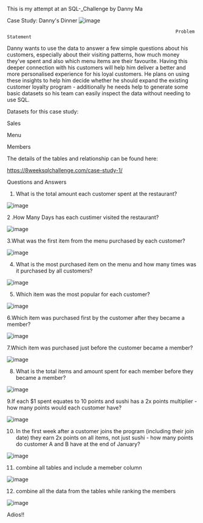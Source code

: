 This is my attempt at an SQL-_Challenge by Danny Ma



Case Study: Danny's Dinner
![image](https://github.com/DebolaOkuns/SQL-_Challenge/assets/166569108/7603a936-5ab0-4327-96fb-3e9182f2f15a)



                                                                  Problem Statement




Danny wants to use the data to answer a few simple questions about his customers, especially about their visiting patterns, how much money they’ve spent and also which menu items are their favourite. Having this deeper connection with his customers will help him deliver a better and more personalised experience for his loyal customers.
He plans on using these insights to help him decide whether he should expand the existing customer loyalty program - additionally he needs help to generate some basic datasets so his team can easily inspect the data without needing to use SQL.


Datasets for this case study:


Sales

Menu

Members

The details of the tables and relationship can be found here:

https://8weeksqlchallenge.com/case-study-1/

Questions and Answers

1. What is the total amount each customer spent at the restaurant?

 

![image](https://github.com/DebolaOkuns/SQL-_Challenge/assets/166569108/18afe5b1-9e93-4bad-9d31-fc184480d8c7)




2 .How Many Days has each custimer visited the restaurant?




![image](https://github.com/DebolaOkuns/SQL-_Challenge/assets/166569108/4a799ba6-2a30-4178-9cba-56508ed98381)


3.What was the first item from the menu purchased by each customer?




![image](https://github.com/DebolaOkuns/SQL-_Challenge/assets/166569108/247d49c3-d74a-4b04-8116-804f880297f9)



4. What is the most purchased item on the menu and how many times was it purchased by all customers?


![image](https://github.com/DebolaOkuns/SQL-_Challenge/assets/166569108/1548860c-5b6a-42aa-971d-1d4678557b42)




5.  Which item was the most popular for each customer?
   

![image](https://github.com/DebolaOkuns/SQL-_Challenge/assets/166569108/8b6d2f9a-953e-4d6c-ae75-04974a241456)


6.Which item was purchased first by the customer after they became a member?



![image](https://github.com/DebolaOkuns/SQL-_Challenge/assets/166569108/da90344b-58a5-4770-90c8-24cd95d0285f)


7.Which item was purchased just before the customer became a member?



![image](https://github.com/DebolaOkuns/SQL-_Challenge/assets/166569108/463a8e63-b80e-42df-9825-7b09208be9c6)


8.	What is the total items and amount spent for each member before they became a member?

 
 ![image](https://github.com/DebolaOkuns/SQL-_Challenge/assets/166569108/08979a6b-f7ec-4531-8668-d4ae83c36d67)
 
 
 9.If each $1 spent equates to 10 points and sushi has a 2x points multiplier - how many points would each customer have?


 ![image](https://github.com/DebolaOkuns/SQL-_Challenge/assets/166569108/2591b85f-7e96-4d9d-8adb-a4db98ac9d49)

 10. In the first week after a customer joins the program (including their join date) they earn 2x points on all items, not just sushi - how many points do customer A and B have at the end of January?

![image](https://github.com/DebolaOkuns/SQL-_Challenge/assets/166569108/578c1ad1-bb11-481d-982f-cfc4ec3c8719)


11.  combine all tables and include a memeber column

![image](https://github.com/DebolaOkuns/SQL-_Challenge/assets/166569108/560bd5fd-41cf-4999-9b5b-5912c2ec9463)


12. combine all the data from the tables while ranking the members

![image](https://github.com/DebolaOkuns/SQL-_Challenge/assets/166569108/319f1ba4-35a4-4343-80aa-23eabbf5e852)






Adios!!




   


   





